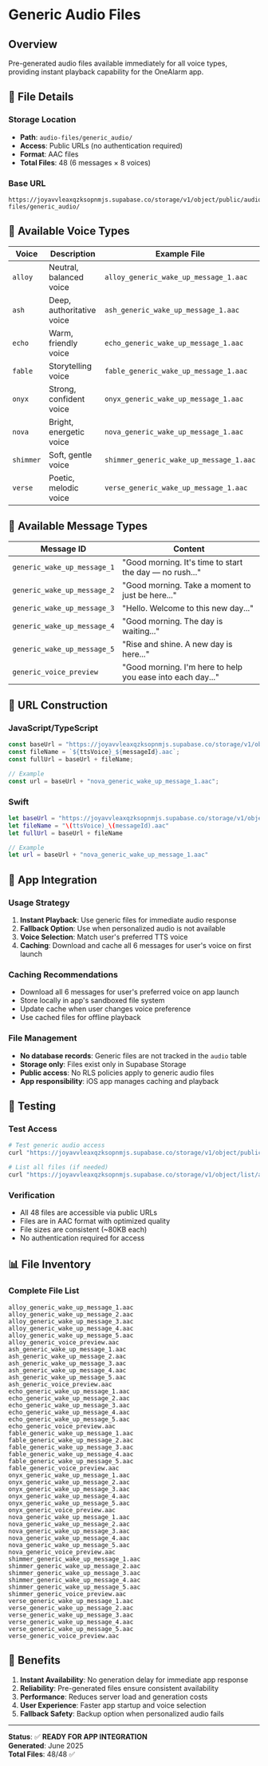 # Generic Audio Files

## Overview
Pre-generated audio files available immediately for all voice types, providing instant playback capability for the OneAlarm app.

## 📁 File Details

### Storage Location
- **Path**: `audio-files/generic_audio/`
- **Access**: Public URLs (no authentication required)
- **Format**: AAC files
- **Total Files**: 48 (6 messages × 8 voices)

### Base URL
```
https://joyavvleaxqzksopnmjs.supabase.co/storage/v1/object/public/audio-files/generic_audio/
```

## 🎤 Available Voice Types

| Voice | Description | Example File |
|-------|-------------|--------------|
| `alloy` | Neutral, balanced voice | `alloy_generic_wake_up_message_1.aac` |
| `ash` | Deep, authoritative voice | `ash_generic_wake_up_message_1.aac` |
| `echo` | Warm, friendly voice | `echo_generic_wake_up_message_1.aac` |
| `fable` | Storytelling voice | `fable_generic_wake_up_message_1.aac` |
| `onyx` | Strong, confident voice | `onyx_generic_wake_up_message_1.aac` |
| `nova` | Bright, energetic voice | `nova_generic_wake_up_message_1.aac` |
| `shimmer` | Soft, gentle voice | `shimmer_generic_wake_up_message_1.aac` |
| `verse` | Poetic, melodic voice | `verse_generic_wake_up_message_1.aac` |

## 📝 Available Message Types

| Message ID | Content |
|------------|---------|
| `generic_wake_up_message_1` | "Good morning. It's time to start the day — no rush..." |
| `generic_wake_up_message_2` | "Good morning. Take a moment to just be here..." |
| `generic_wake_up_message_3` | "Hello. Welcome to this new day..." |
| `generic_wake_up_message_4` | "Good morning. The day is waiting..." |
| `generic_wake_up_message_5` | "Rise and shine. A new day is here..." |
| `generic_voice_preview` | "Good morning. I'm here to help you ease into each day..." |

## 🔗 URL Construction

### JavaScript/TypeScript
```javascript
const baseUrl = "https://joyavvleaxqzksopnmjs.supabase.co/storage/v1/object/public/audio-files/generic_audio/";
const fileName = `${ttsVoice}_${messageId}.aac`;
const fullUrl = baseUrl + fileName;

// Example
const url = baseUrl + "nova_generic_wake_up_message_1.aac";
```

### Swift
```swift
let baseUrl = "https://joyavvleaxqzksopnmjs.supabase.co/storage/v1/object/public/audio-files/generic_audio/"
let fileName = "\(ttsVoice)_\(messageId).aac"
let fullUrl = baseUrl + fileName

// Example
let url = baseUrl + "nova_generic_wake_up_message_1.aac"
```

## 📱 App Integration

### Usage Strategy
1. **Instant Playback**: Use generic files for immediate audio response
2. **Fallback Option**: Use when personalized audio is not available
3. **Voice Selection**: Match user's preferred TTS voice
4. **Caching**: Download and cache all 6 messages for user's voice on first launch

### Caching Recommendations
- Download all 6 messages for user's preferred voice on app launch
- Store locally in app's sandboxed file system
- Update cache when user changes voice preference
- Use cached files for offline playback

### File Management
- **No database records**: Generic files are not tracked in the `audio` table
- **Storage only**: Files exist only in Supabase Storage
- **Public access**: No RLS policies apply to generic audio files
- **App responsibility**: iOS app manages caching and playback

## 🧪 Testing

### Test Access
```bash
# Test generic audio access
curl "https://joyavvleaxqzksopnmjs.supabase.co/storage/v1/object/public/audio-files/generic_audio/alloy_generic_wake_up_message_1.aac"

# List all files (if needed)
curl "https://joyavvleaxqzksopnmjs.supabase.co/storage/v1/object/list/audio-files/generic_audio/"
```

### Verification
- All 48 files are accessible via public URLs
- Files are in AAC format with optimized quality
- File sizes are consistent (~80KB each)
- No authentication required for access

## 📊 File Inventory

### Complete File List
```
alloy_generic_wake_up_message_1.aac
alloy_generic_wake_up_message_2.aac
alloy_generic_wake_up_message_3.aac
alloy_generic_wake_up_message_4.aac
alloy_generic_wake_up_message_5.aac
alloy_generic_voice_preview.aac
ash_generic_wake_up_message_1.aac
ash_generic_wake_up_message_2.aac
ash_generic_wake_up_message_3.aac
ash_generic_wake_up_message_4.aac
ash_generic_wake_up_message_5.aac
ash_generic_voice_preview.aac
echo_generic_wake_up_message_1.aac
echo_generic_wake_up_message_2.aac
echo_generic_wake_up_message_3.aac
echo_generic_wake_up_message_4.aac
echo_generic_wake_up_message_5.aac
echo_generic_voice_preview.aac
fable_generic_wake_up_message_1.aac
fable_generic_wake_up_message_2.aac
fable_generic_wake_up_message_3.aac
fable_generic_wake_up_message_4.aac
fable_generic_wake_up_message_5.aac
fable_generic_voice_preview.aac
onyx_generic_wake_up_message_1.aac
onyx_generic_wake_up_message_2.aac
onyx_generic_wake_up_message_3.aac
onyx_generic_wake_up_message_4.aac
onyx_generic_wake_up_message_5.aac
onyx_generic_voice_preview.aac
nova_generic_wake_up_message_1.aac
nova_generic_wake_up_message_2.aac
nova_generic_wake_up_message_3.aac
nova_generic_wake_up_message_4.aac
nova_generic_wake_up_message_5.aac
nova_generic_voice_preview.aac
shimmer_generic_wake_up_message_1.aac
shimmer_generic_wake_up_message_2.aac
shimmer_generic_wake_up_message_3.aac
shimmer_generic_wake_up_message_4.aac
shimmer_generic_wake_up_message_5.aac
shimmer_generic_voice_preview.aac
verse_generic_wake_up_message_1.aac
verse_generic_wake_up_message_2.aac
verse_generic_wake_up_message_3.aac
verse_generic_wake_up_message_4.aac
verse_generic_wake_up_message_5.aac
verse_generic_voice_preview.aac
```

## 🚀 Benefits

1. **Instant Availability**: No generation delay for immediate app response
2. **Reliability**: Pre-generated files ensure consistent availability
3. **Performance**: Reduces server load and generation costs
4. **User Experience**: Faster app startup and voice selection
5. **Fallback Safety**: Backup option when personalized audio fails

---

**Status**: ✅ **READY FOR APP INTEGRATION**  
**Generated**: June 2025  
**Total Files**: 48/48 ✅ 
